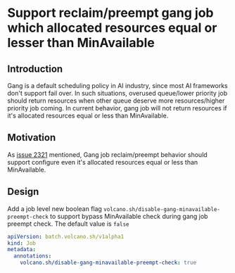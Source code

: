 # Support reclaim/preempt gang job which allocated resources equal or lesser than MinAvailable

## Introduction
Gang is a default scheduling policy in AI industry, since most AI frameworks don't support fail over.
In such situations, overused queue/lower priority job should return resources
when other queue deserve more resources/higher priority job coming.
In current behavior, gang job will not return resources if it's allocated resources equal or less than MinAvailable.

## Motivation
As [issue 2321](https://github.com/volcano-sh/volcano/issues/2321) mentioned, Gang job reclaim/preempt behavior should support configure even it's allocated resources equal or less than MinAvailable.

## Design
Add a job level new boolean flag `volcano.sh/disable-gang-minavailable-preempt-check` to support bypass MinAvailable check during gang job preempt check.
The default value is `false`

```yaml
apiVersion: batch.volcano.sh/v1alpha1
kind: Job
metadata:
  annotations:
    volcano.sh/disable-gang-minavailable-preempt-check: true
```

